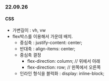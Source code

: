 ### 22.09.26
#### CSS
+ 가변길이 : vh, vw
+ flex박스를 이용해서 가운데 배치.
  + 중심축 : justify-content: center;
  + 반대축 : align-items: center;
  + 중심축 결정
    + flex-direction: column; // 위에서 아래
    + flex-direction: row; // 왼쪽에서 오른쪽
  + 인라인 형식을 블럭화 : display: inline-block; 
  
